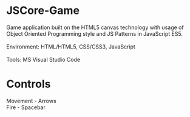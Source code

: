 # JSCore-Game
Game application built on the HTML5 canvas technology with usage of Object Oriented Programming style and JS Patterns in JavaScript ES5. <br /><br />
Environment: HTML/HTML5, CSS/CSS3, JavaScript <br /><br />
Tools: MS Visual Studio Code
# Controls
Movement - Arrows <br />
Fire - Spacebar


